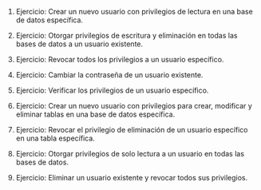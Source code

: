 1. Ejercicio: Crear un nuevo usuario con privilegios de lectura en una base de datos específica.
    
2. Ejercicio: Otorgar privilegios de escritura y eliminación en todas las bases de datos a un usuario existente.
    
3. Ejercicio: Revocar todos los privilegios a un usuario específico.

4. Ejercicio: Cambiar la contraseña de un usuario existente.

5. Ejercicio: Verificar los privilegios de un usuario específico.

6. Ejercicio: Crear un nuevo usuario con privilegios para crear, modificar y eliminar tablas en una base de datos específica.

7. Ejercicio: Revocar el privilegio de eliminación de un usuario específico en una tabla específica.

8. Ejercicio: Otorgar privilegios de solo lectura a un usuario en todas las bases de datos.

9. Ejercicio: Eliminar un usuario existente y revocar todos sus privilegios.
